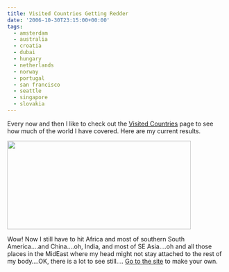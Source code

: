 ```yaml
---
title: Visited Countries Getting Redder
date: '2006-10-30T23:15:00+00:00'
tags:
  - amsterdam
  - australia
  - croatia
  - dubai
  - hungary
  - netherlands
  - norway
  - portugal
  - san francisco
  - seattle
  - singapore
  - slovakia
---
```

Every now and then I like to check out the <a href="//douweosinga.com/projects/visitedcountries">Visited Countries</a> page to see how much of the world I have covered. Here are my current results.

<img style="width: 423px;height: 204px" src="//www.world66.com/community/mymaps/worldmap?visited=CAUSBSBZUVCRGPGDHNMQMXANPRVIVEATBEHRFIFRDEHUNLNOPTRUSKUKAEJPMYNPSGTHAUNZ" alt="" width="423" height="204" />

Wow! Now I still have to hit Africa and most of southern South America&#8230;.and China&#8230;.oh, India, and most of SE Asia&#8230;.oh and all those places in the MidEast where my head might not stay attached to the rest of my body&#8230;.OK, there is a lot to see still&#8230;. <a href="//douweosinga.com/projects/visitedcountries">Go to the site</a> to make your own.
